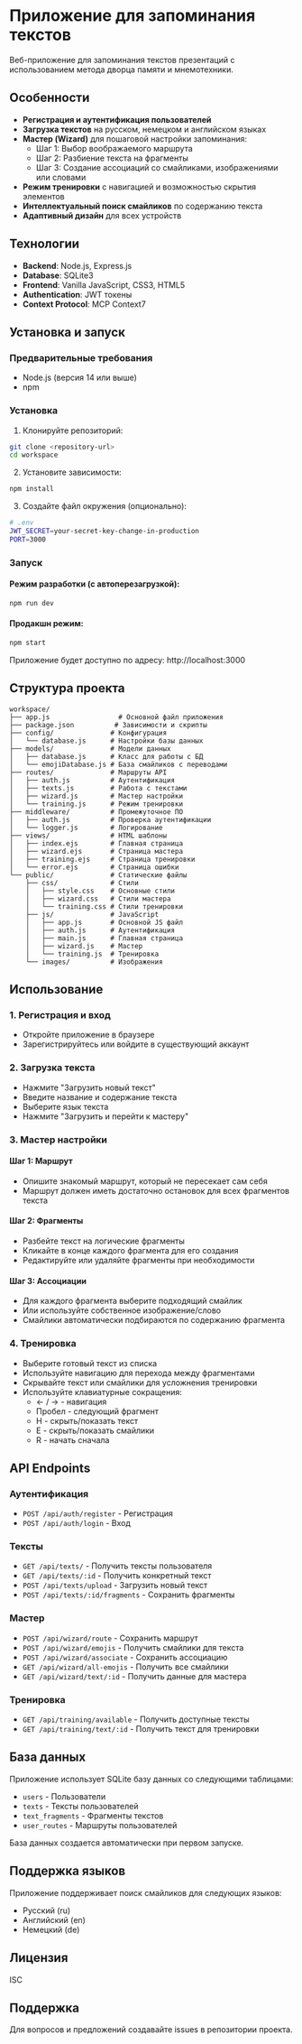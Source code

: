 # Приложение для запоминания текстов

Веб-приложение для запоминания текстов презентаций с использованием метода дворца памяти и мнемотехники.

## Особенности

- **Регистрация и аутентификация пользователей**
- **Загрузка текстов** на русском, немецком и английском языках
- **Мастер (Wizard)** для пошаговой настройки запоминания:
  - Шаг 1: Выбор воображаемого маршрута
  - Шаг 2: Разбиение текста на фрагменты
  - Шаг 3: Создание ассоциаций со смайликами, изображениями или словами
- **Режим тренировки** с навигацией и возможностью скрытия элементов
- **Интеллектуальный поиск смайликов** по содержанию текста
- **Адаптивный дизайн** для всех устройств

## Технологии

- **Backend**: Node.js, Express.js
- **Database**: SQLite3
- **Frontend**: Vanilla JavaScript, CSS3, HTML5
- **Authentication**: JWT токены
- **Context Protocol**: MCP Context7

## Установка и запуск

### Предварительные требования

- Node.js (версия 14 или выше)
- npm

### Установка

1. Клонируйте репозиторий:
```bash
git clone <repository-url>
cd workspace
```

2. Установите зависимости:
```bash
npm install
```

3. Создайте файл окружения (опционально):
```bash
# .env
JWT_SECRET=your-secret-key-change-in-production
PORT=3000
```

### Запуск

#### Режим разработки (с автоперезагрузкой):
```bash
npm run dev
```

#### Продакшн режим:
```bash
npm start
```

Приложение будет доступно по адресу: http://localhost:3000

## Структура проекта

```
workspace/
├── app.js                 # Основной файл приложения
├── package.json          # Зависимости и скрипты
├── config/              # Конфигурация
│   └── database.js      # Настройки базы данных
├── models/              # Модели данных
│   ├── database.js      # Класс для работы с БД
│   └── emojiDatabase.js # База смайликов с переводами
├── routes/              # Маршруты API
│   ├── auth.js          # Аутентификация
│   ├── texts.js         # Работа с текстами
│   ├── wizard.js        # Мастер настройки
│   └── training.js      # Режим тренировки
├── middleware/          # Промежуточное ПО
│   ├── auth.js          # Проверка аутентификации
│   └── logger.js        # Логирование
├── views/               # HTML шаблоны
│   ├── index.ejs        # Главная страница
│   ├── wizard.ejs       # Страница мастера
│   ├── training.ejs     # Страница тренировки
│   └── error.ejs        # Страница ошибки
└── public/              # Статические файлы
    ├── css/             # Стили
    │   ├── style.css    # Основные стили
    │   ├── wizard.css   # Стили мастера
    │   └── training.css # Стили тренировки
    ├── js/              # JavaScript
    │   ├── app.js       # Основной JS файл
    │   ├── auth.js      # Аутентификация
    │   ├── main.js      # Главная страница
    │   ├── wizard.js    # Мастер
    │   └── training.js  # Тренировка
    └── images/          # Изображения
```

## Использование

### 1. Регистрация и вход

- Откройте приложение в браузере
- Зарегистрируйтесь или войдите в существующий аккаунт

### 2. Загрузка текста

- Нажмите "Загрузить новый текст"
- Введите название и содержание текста
- Выберите язык текста
- Нажмите "Загрузить и перейти к мастеру"

### 3. Мастер настройки

#### Шаг 1: Маршрут
- Опишите знакомый маршрут, который не пересекает сам себя
- Маршрут должен иметь достаточно остановок для всех фрагментов текста

#### Шаг 2: Фрагменты
- Разбейте текст на логические фрагменты
- Кликайте в конце каждого фрагмента для его создания
- Редактируйте или удаляйте фрагменты при необходимости

#### Шаг 3: Ассоциации
- Для каждого фрагмента выберите подходящий смайлик
- Или используйте собственное изображение/слово
- Смайлики автоматически подбираются по содержанию фрагмента

### 4. Тренировка

- Выберите готовый текст из списка
- Используйте навигацию для перехода между фрагментами
- Скрывайте текст или смайлики для усложнения тренировки
- Используйте клавиатурные сокращения:
  - ← / → - навигация
  - Пробел - следующий фрагмент
  - H - скрыть/показать текст
  - E - скрыть/показать смайлики
  - R - начать сначала

## API Endpoints

### Аутентификация
- `POST /api/auth/register` - Регистрация
- `POST /api/auth/login` - Вход

### Тексты
- `GET /api/texts/` - Получить тексты пользователя
- `GET /api/texts/:id` - Получить конкретный текст
- `POST /api/texts/upload` - Загрузить новый текст
- `POST /api/texts/:id/fragments` - Сохранить фрагменты

### Мастер
- `POST /api/wizard/route` - Сохранить маршрут
- `POST /api/wizard/emojis` - Получить смайлики для текста
- `POST /api/wizard/associate` - Сохранить ассоциацию
- `GET /api/wizard/all-emojis` - Получить все смайлики
- `GET /api/wizard/text/:id` - Получить данные для мастера

### Тренировка
- `GET /api/training/available` - Получить доступные тексты
- `GET /api/training/text/:id` - Получить текст для тренировки

## База данных

Приложение использует SQLite базу данных со следующими таблицами:

- `users` - Пользователи
- `texts` - Тексты пользователей
- `text_fragments` - Фрагменты текстов
- `user_routes` - Маршруты пользователей

База данных создается автоматически при первом запуске.

## Поддержка языков

Приложение поддерживает поиск смайликов для следующих языков:
- Русский (ru)
- Английский (en)  
- Немецкий (de)

## Лицензия

ISC

## Поддержка

Для вопросов и предложений создавайте issues в репозитории проекта.